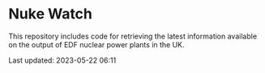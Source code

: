 # Nuke Watch

This repository includes code for retrieving the latest information available on the output of EDF nuclear power plants in the UK.

Last updated: 2023-05-22 06:11